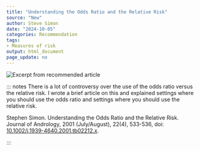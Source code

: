 ```yaml
---
title: "Understanding the Odds Ratio and the Relative Risk"
source: "New"
author: Steve Simon
date: "2024-10-05"
categories: Recommendation
tags:
- Measures of risk
output: html_document
page_update: no
---
```


![](http://www.pmean.com/new-images/24/understanding-or-and-rr-01.png "Excerpt from recommended article")

::: notes
There is a lot of controversy over the use of the odds ratio versus the relative risk. I wrote a brief article on this and explained settings where you should use the odds ratio and settings where you should use the relative risk.

Stephen Simon. Understanding the Odds Ratio and the Relative Risk. Journal of Andrology, 2001 (July/August), 22(4), 533-536, doi: [10.1002/j.1939-4640.2001.tb02212.x][doi1].

[doi1]: https://doi.org/10.1002/j.1939-4640.2001.tb02212.x
:::
